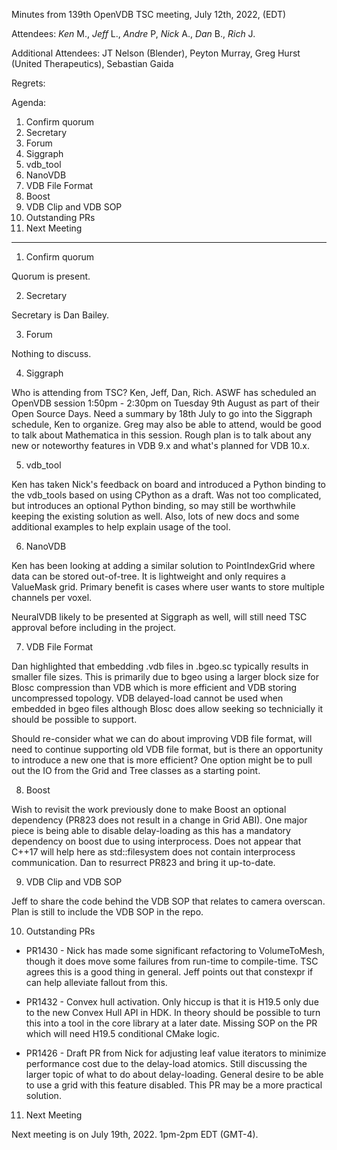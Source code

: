 Minutes from 139th OpenVDB TSC meeting, July 12th, 2022, (EDT)

Attendees: *Ken* M., *Jeff* L., *Andre* P, *Nick* A., *Dan* B.,
*Rich* J.

Additional Attendees: JT Nelson (Blender), Peyton Murray,
Greg Hurst (United Therapeutics), Sebastian Gaida


Regrets:

Agenda:

1) Confirm quorum
2) Secretary
3) Forum
4) Siggraph
5) vdb_tool
6) NanoVDB
7) VDB File Format
8) Boost
9) VDB Clip and VDB SOP
10) Outstanding PRs
11) Next Meeting

--------------------

1) Confirm quorum

Quorum is present.

2) Secretary

Secretary is Dan Bailey.

3) Forum

Nothing to discuss.

4) Siggraph

Who is attending from TSC? Ken, Jeff, Dan, Rich. ASWF has scheduled an OpenVDB
session 1:50pm - 2:30pm on Tuesday 9th August as part of their Open Source
Days. Need a summary by 18th July to go into the Siggraph schedule, Ken to
organize. Greg may also be able to attend, would be good to talk about
Mathematica in this session. Rough plan is to talk about any new or noteworthy
features in VDB 9.x and what's planned for VDB 10.x.

5) vdb_tool

Ken has taken Nick's feedback on board and introduced a Python binding to the
vdb_tools based on using CPython as a draft. Was not too complicated, but
introduces an optional Python binding, so may still be worthwhile keeping the
existing solution as well. Also, lots of new docs and some additional examples
to help explain usage of the tool.

6) NanoVDB

Ken has been looking at adding a similar solution to PointIndexGrid where data
can be stored out-of-tree. It is lightweight and only requires a ValueMask
grid. Primary benefit is cases where user wants to store multiple channels per
voxel.

NeuralVDB likely to be presented at Siggraph as well, will still need TSC
approval before including in the project.

7) VDB File Format

Dan highlighted that embedding .vdb files in .bgeo.sc typically results in
smaller file sizes. This is primarily due to bgeo using a larger block size for
Blosc compression than VDB which is more efficient and VDB storing uncompressed
topology. VDB delayed-load cannot be used when embedded in bgeo files although
Blosc does allow seeking so technicially it should be possible to support.

Should re-consider what we can do about improving VDB file format, will need to
continue supporting old VDB file format, but is there an opportunity to
introduce a new one that is more efficient? One option might be to pull out the
IO from the Grid and Tree classes as a starting point.

8) Boost

Wish to revisit the work previously done to make Boost an optional dependency
(PR823 does not result in a change in Grid ABI). One major piece is being able
to disable delay-loading as this has a mandatory dependency on boost due to
using interprocess. Does not appear that C++17 will help here as
std::filesystem does not contain interprocess communication. Dan to resurrect
PR823 and bring it up-to-date.

9) VDB Clip and VDB SOP

Jeff to share the code behind the VDB SOP that relates to camera overscan. Plan
is still to include the VDB SOP in the repo.

10) Outstanding PRs

* PR1430 - Nick has made some significant refactoring to VolumeToMesh, though it
  does move some failures from run-time to compile-time. TSC agrees this is a
  good thing in general. Jeff points out that constexpr if can help alleviate
  fallout from this.

* PR1432 - Convex hull activation. Only hiccup is that it is H19.5 only due to
  the new Convex Hull API in HDK. In theory should be possible to turn this
  into a tool in the core library at a later date. Missing SOP on the PR which
  will need H19.5 conditional CMake logic.

* PR1426 - Draft PR from Nick for adjusting leaf value iterators to minimize
  performance cost due to the delay-load atomics. Still discussing the larger
  topic of what to do about delay-loading. General desire to be able to use a
  grid with this feature disabled. This PR may be a more practical solution.

11) Next Meeting

Next meeting is on July 19th, 2022. 1pm-2pm EDT (GMT-4).
